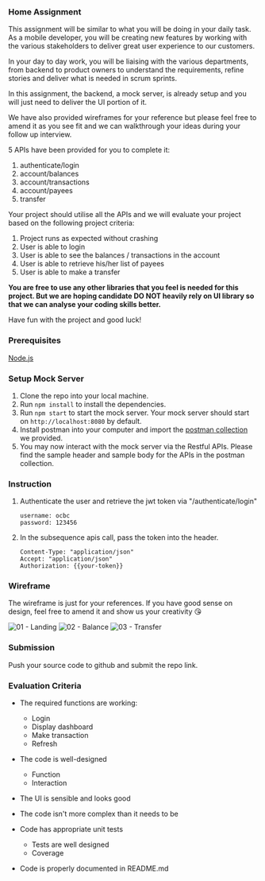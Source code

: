 ### Home Assignment 
This assignment will be similar to what you will be doing in your daily task. As a mobile developer, you will be creating new features by working with the various stakeholders to deliver great user experience to our customers. 

In your day to day work, you will be liaising with the various departments, from backend to product owners to understand the requirements, refine stories and deliver what is needed in scrum sprints. 

In this assignment, the backend, a mock server, is already setup and you will just need to deliver the UI portion of it. 

We have also provided wireframes for your reference but please feel free to amend it as you see fit and we can walkthrough your ideas during your follow up interview. 

5 APIs have been provided for you to complete it:
1. authenticate/login 
2. account/balances
3. account/transactions
4. account/payees
5. transfer

Your project should utilise all the APIs and we will evaluate your project based on the following project criteria:

1. Project runs as expected without crashing
2. User is able to login
3. User is able to see the balances / transactions in the account
4. User is able to retrieve his/her list of payees
5. User is able to make a transfer 

<b>You are free to use any other libraries that you feel is needed for this project. But we are hoping candidate DO NOT heavily rely on UI library so that we can analyse your coding skills better.</b>

Have fun with the project and good luck!

### Prerequisites
[Node.js](https://nodejs.org/en/)

### Setup Mock Server
1. Clone the repo into your local machine.
2. Run `npm install` to install the dependencies.
3. Run `npm start` to start the mock server. Your mock server should start on `http://localhost:8080` by default.
4. Install postman into your computer and import the [postman collection](https://github.com/RDCMDT/mdt-mockserver/tree/master/postman_collection) we provided.
5. You may now interact with the mock server via the Restful APIs. Please find the sample header and sample body for the APIs in the postman collection.

### Instruction
1. Authenticate the user and retrieve the jwt token via "/authenticate/login"
   ```
   username: ocbc
   password: 123456
   ```
2. In the subsequence apis call, pass the token into the header.
   ```
   Content-Type: "application/json"
   Accept: "application/json"
   Authorization: {{your-token}}
   ```
   
### Wireframe
The wireframe is just for your references. If you have good sense on design, feel free to amend it and show us your creativity 😘

![01 - Landing](https://user-images.githubusercontent.com/16426747/134101268-17618b7a-819d-4a9a-93cd-3acc57f92614.png)
![02 - Balance](https://user-images.githubusercontent.com/16426747/134101234-c1ad8a39-80d5-4d47-ab40-79ec7d2cd43a.png)
![03 - Transfer](https://user-images.githubusercontent.com/16426747/134101254-1f1594d1-cbc7-45f5-90ff-d87f32fac00f.png)


### Submission
Push your source code to github and submit the repo link.


### Evaluation Criteria

* The required functions are working:
	* Login
	* Display dashboard	
	* Make transaction
	* Refresh

* The code is well-designed
	* Function
	* Interaction

* The UI is sensible and looks good

* The code isn't more complex than it needs to be

* Code has appropriate unit tests
	* Tests are well designed
	* Coverage

* Code is properly documented in README.md
